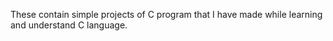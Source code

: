 These contain simple projects of C program that I have made while learning and understand C language.
